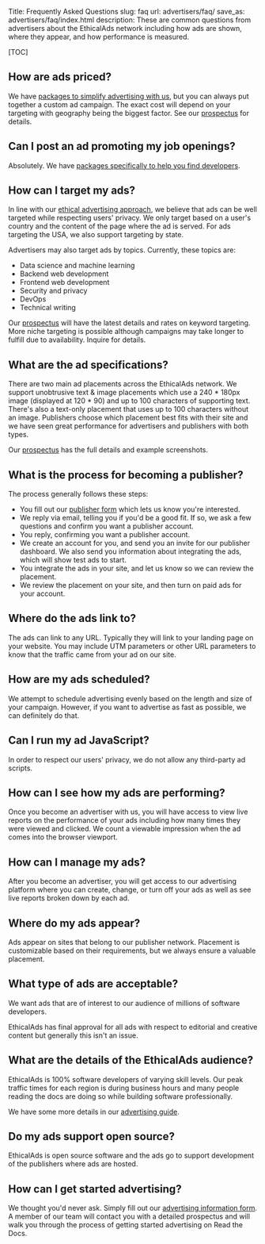 Title: Frequently Asked Questions
slug: faq
url: advertisers/faq/
save_as: advertisers/faq/index.html
description: These are common questions from advertisers about the EthicalAds network including how ads are shown, where they appear, and how performance is measured.


[TOC]

## How are ads priced?

We have [packages to simplify advertising with
us]({filename}advertisers.md#packages), but you can always put
together a custom ad campaign. The exact cost will depend on your
targeting with geography being the biggest factor. See our
[prospectus]({static}/prospectus/ethicalads-advertiser-prospectus.pdf)
for details.

## Can I post an ad promoting my job openings?

Absolutely. We have [packages specifically to help you find
developers]({filename}advertisers-hiring.md).

## How can I target my ads?

In line with our [ethical advertising
approach]({filename}vision.md),
we believe that ads can be well targeted while respecting users'
privacy. We only target based on a user's country and the content
of the page where the ad is served.
For ads targeting the USA, we also support targeting by state.

Advertisers may also target ads by topics.
Currently, these topics are:

* Data science and machine learning
* Backend web development
* Frontend web development
* Security and privacy
* DevOps
* Technical writing

Our
[prospectus]({static}/prospectus/ethicalads-advertiser-prospectus.pdf)
will have the latest details and rates on keyword targeting.
More niche targeting is possible although campaigns may take longer to fulfill due to availability. Inquire for details.

## What are the ad specifications?

There are two main ad placements across the EthicalAds network.
We support unobtrusive text &amp; image placements which use a 240 * 180px image
(displayed at 120 * 90) and up to 100 characters of supporting text.
There's also a text-only placement that uses up to 100 characters without an image.
Publishers choose which placement best fits with their site
and we have seen great performance for advertisers and publishers with both types.

Our
[prospectus]({static}/prospectus/ethicalads-advertiser-prospectus.pdf)
has the full details and example screenshots.

## What is the process for becoming a publisher?

The process generally follows these steps:

* You fill out our [publisher form](/publishers/#inbound-form) which lets us know you're interested.
* We reply via email, telling you if you'd be a good fit. If so, we ask a few questions and confirm you want a publisher account.
* You reply, confirming you want a publisher account.
* We create an account for you, and send you an invite for our publisher dashboard. We also send you information about integrating the ads, which will show test ads to start.
* You integrate the ads in your site, and let us know so we can review the placement.
* We review the placement on your site, and then turn on paid ads for your account.

## Where do the ads link to?

The ads can link to any URL. Typically they will link to your
landing page on your website. You may include UTM parameters or
other URL parameters to know that the traffic came from your ad on
our site.

## How are my ads scheduled?

We attempt to schedule advertising evenly based on the length and
size of your campaign. However, if you want to advertise as fast as
possible, we can definitely do that.

## Can I run my ad JavaScript?

In order to respect our users' privacy, we do not allow any
third-party ad scripts.

## How can I see how my ads are performing?

Once you become an advertiser with us, you will have access to view
live reports on the performance of your ads including how many times
they were viewed and clicked. We count a viewable impression when
the ad comes into the browser viewport.

## How can I manage my ads?

After you become an advertiser, you will get access to our advertising platform
where you can create, change, or turn off your ads as well as see live reports broken down by each ad.

## Where do my ads appear?

Ads appear on sites that belong to our publisher network. Placement
is customizable based on their requirements, but we always ensure
a valuable placement.

## What type of ads are acceptable?

We want ads that are of interest to our audience of millions of
software developers.

EthicalAds has final approval for all ads with respect to
editorial and creative content but generally this isn't an issue.

## What are the details of the EthicalAds audience?

EthicalAds is 100% software developers of varying skill levels.
Our peak traffic times for each region is during business hours and
many people reading the docs are doing so while building software
professionally.

We have some more details in our [advertising
guide]({static}/prospectus/advertising-guide.pdf).

## Do my ads support open source?

EthicalAds is open source software and the ads go to support
development of the publishers where ads are hosted.

## How can I get started advertising?

We thought you'd never ask. Simply fill out our [advertising
information form]({filename}advertisers.md#inbound-form).
A member of our team will contact you with a detailed prospectus and
will walk you through the process of getting started advertising on
Read the Docs.

